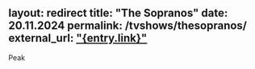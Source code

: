 layout: redirect
title: "The Sopranos"
date: 20.11.2024
permalink: /tvshows/thesopranos/
external_url: ["{entry.link}"](https://app.tvtime.com/series/75299)
---
Peak

